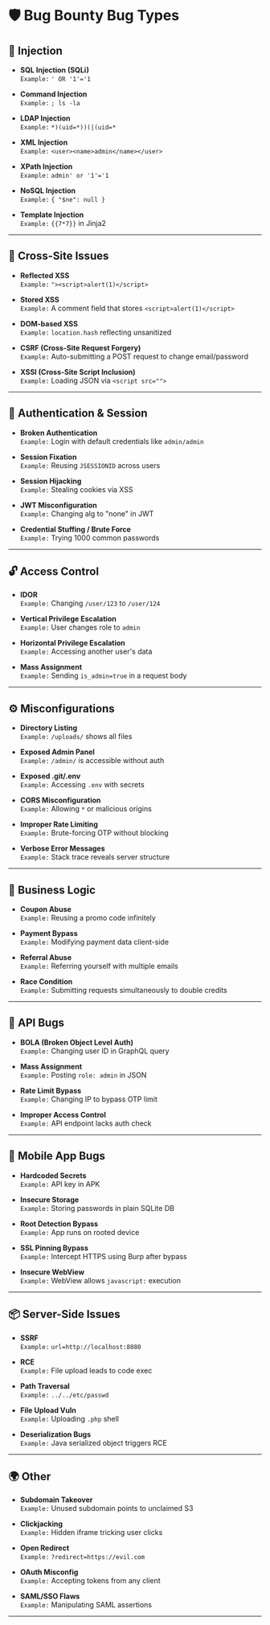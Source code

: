 # 🛡️ Bug Bounty Bug Types

## 🔐 Injection

- **SQL Injection (SQLi)**  
  `Example:` `' OR '1'='1`

- **Command Injection**  
  `Example:` `; ls -la`

- **LDAP Injection**  
  `Example:` `*)(uid=*))(|(uid=*`

- **XML Injection**  
  `Example:` `<user><name>admin</name></user>`

- **XPath Injection**  
  `Example:` `admin' or '1'='1`

- **NoSQL Injection**  
  `Example:` `{ "$ne": null }`

- **Template Injection**  
  `Example:` `{{7*7}}` in Jinja2

---

## 🧠 Cross-Site Issues

- **Reflected XSS**  
  `Example:` `"><script>alert(1)</script>`

- **Stored XSS**  
  `Example:` A comment field that stores `<script>alert(1)</script>`

- **DOM-based XSS**  
  `Example:` `location.hash` reflecting unsanitized

- **CSRF (Cross-Site Request Forgery)**  
  `Example:` Auto-submitting a POST request to change email/password

- **XSSI (Cross-Site Script Inclusion)**  
  `Example:` Loading JSON via `<script src="">`

---

## 🔑 Authentication & Session

- **Broken Authentication**  
  `Example:` Login with default credentials like `admin/admin`

- **Session Fixation**  
  `Example:` Reusing `JSESSIONID` across users

- **Session Hijacking**  
  `Example:` Stealing cookies via XSS

- **JWT Misconfiguration**  
  `Example:` Changing alg to "none" in JWT

- **Credential Stuffing / Brute Force**  
  `Example:` Trying 1000 common passwords

---

## 🔓 Access Control

- **IDOR**  
  `Example:` Changing `/user/123` to `/user/124`

- **Vertical Privilege Escalation**  
  `Example:` User changes role to `admin`

- **Horizontal Privilege Escalation**  
  `Example:` Accessing another user's data

- **Mass Assignment**  
  `Example:` Sending `is_admin=true` in a request body

---

## ⚙️ Misconfigurations

- **Directory Listing**  
  `Example:` `/uploads/` shows all files

- **Exposed Admin Panel**  
  `Example:` `/admin/` is accessible without auth

- **Exposed .git/.env**  
  `Example:` Accessing `.env` with secrets

- **CORS Misconfiguration**  
  `Example:` Allowing `*` or malicious origins

- **Improper Rate Limiting**  
  `Example:` Brute-forcing OTP without blocking

- **Verbose Error Messages**  
  `Example:` Stack trace reveals server structure

---

## 🧪 Business Logic

- **Coupon Abuse**  
  `Example:` Reusing a promo code infinitely

- **Payment Bypass**  
  `Example:` Modifying payment data client-side

- **Referral Abuse**  
  `Example:` Referring yourself with multiple emails

- **Race Condition**  
  `Example:` Submitting requests simultaneously to double credits

---

## 📡 API Bugs

- **BOLA (Broken Object Level Auth)**  
  `Example:` Changing user ID in GraphQL query

- **Mass Assignment**  
  `Example:` Posting `role: admin` in JSON

- **Rate Limit Bypass**  
  `Example:` Changing IP to bypass OTP limit

- **Improper Access Control**  
  `Example:` API endpoint lacks auth check

---

## 📲 Mobile App Bugs

- **Hardcoded Secrets**  
  `Example:` API key in APK

- **Insecure Storage**  
  `Example:` Storing passwords in plain SQLite DB

- **Root Detection Bypass**  
  `Example:` App runs on rooted device

- **SSL Pinning Bypass**  
  `Example:` Intercept HTTPS using Burp after bypass

- **Insecure WebView**  
  `Example:` WebView allows `javascript:` execution

---

## 📦 Server-Side Issues

- **SSRF**  
  `Example:` `url=http://localhost:8080`

- **RCE**  
  `Example:` File upload leads to code exec

- **Path Traversal**  
  `Example:` `../../etc/passwd`

- **File Upload Vuln**  
  `Example:` Uploading `.php` shell

- **Deserialization Bugs**  
  `Example:` Java serialized object triggers RCE

---

## 🌍 Other

- **Subdomain Takeover**  
  `Example:` Unused subdomain points to unclaimed S3

- **Clickjacking**  
  `Example:` Hidden iframe tricking user clicks

- **Open Redirect**  
  `Example:` `?redirect=https://evil.com`

- **OAuth Misconfig**  
  `Example:` Accepting tokens from any client

- **SAML/SSO Flaws**  
  `Example:` Manipulating SAML assertions

---
